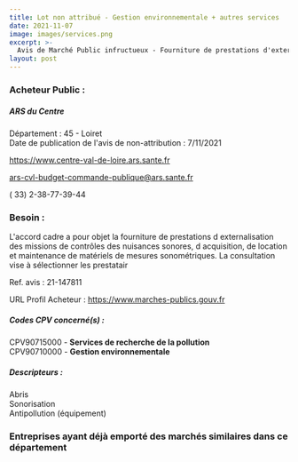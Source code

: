 ```yaml
---
title: Lot non attribué - Gestion environnementale + autres services
date: 2021-11-07
image: images/services.png
excerpt: >-
  Avis de Marché Public infructueux - Fourniture de prestations d'externalisation des missions de contrôles des nuisances sonores, d'acquisition, de location et maintenance de matériels de mesures sonométriques
layout: post
---
```


### Acheteur Public :
##### ARS du Centre
Département : 45 - Loiret<br/>
Date de publication de l'avis de non-attribution : 7/11/2021


https://www.centre-val-de-loire.ars.sante.fr

ars-cvl-budget-commande-publique@ars.sante.fr

( 33) 2-38-77-39-44
### Besoin :

L'accord cadre a pour objet la fourniture de prestations d externalisation des missions de contrôles des nuisances sonores, d acquisition, de location et maintenance de matériels de mesures sonométriques. La consultation vise à sélectionner les prestatair

Ref. avis : 21-147811

URL Profil Acheteur : https://www.marches-publics.gouv.fr

##### Codes CPV concerné(s) :
CPV90715000 - **Services de recherche de la pollution** <br/>
CPV90710000 - **Gestion environnementale** <br/>

##### Descripteurs :
Abris <br/>
Sonorisation <br/>
Antipollution (équipement) <br/>

### Entreprises ayant déjà emporté des marchés similaires dans ce département
